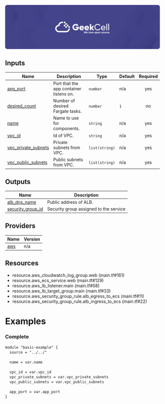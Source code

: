 <!-- BEGIN_TF_DOCS -->
[![Geek Cell GmbH](https://raw.githubusercontent.com/geekcell/.github/main/geekcell-github-banner.png)](https://www.geekcell.io/)

<!--
Replace the GitHub Repo name and comment in these badges if they BridgeCrew is enabled for this repository.

### Code Quality
[![License](https://img.shields.io/github/license/geekcell/terraform-aws-module-template)](https://github.com/geekcell/terraform-aws-module-template/blob/master/LICENSE)
[![GitHub release (latest tag)](https://img.shields.io/github/v/release/geekcell/terraform-aws-module-template?logo=github&sort=semver)](https://github.com/geekcell/terraform-aws-module-template/releases)
[![Release](https://github.com/geekcell/terraform-aws-module-template/actions/workflows/release.yaml/badge.svg)](https://github.com/geekcell/terraform-aws-module-template/actions/workflows/release.yaml)
[![Validate](https://github.com/geekcell/terraform-aws-module-template/actions/workflows/validate.yaml/badge.svg)](https://github.com/geekcell/terraform-aws-module-template/actions/workflows/validate.yaml)
[![Lint](https://github.com/geekcell/terraform-aws-module-template/actions/workflows/linter.yaml/badge.svg)](https://github.com/geekcell/terraform-aws-module-template/actions/workflows/linter.yaml)

### Security
[![Infrastructure Tests](https://www.bridgecrew.cloud/badges/github/geekcell/terraform-aws-module-template/general)](https://www.bridgecrew.cloud/link/badge?vcs=github&fullRepo=geekcell%2Fterraform-aws-module-template&benchmark=INFRASTRUCTURE+SECURITY)

#### Cloud
[![Infrastructure Tests](https://www.bridgecrew.cloud/badges/github/geekcell/terraform-aws-module-template/cis_aws)](https://www.bridgecrew.cloud/link/badge?vcs=github&fullRepo=geekcell%2Fterraform-aws-module-template&benchmark=CIS+AWS+V1.2)
[![Infrastructure Tests](https://www.bridgecrew.cloud/badges/github/geekcell/terraform-aws-module-template/cis_aws_13)](https://www.bridgecrew.cloud/link/badge?vcs=github&fullRepo=geekcell%2Fterraform-aws-module-template&benchmark=CIS+AWS+V1.3)
[![Infrastructure Tests](https://www.bridgecrew.cloud/badges/github/geekcell/terraform-aws-module-template/cis_azure)](https://www.bridgecrew.cloud/link/badge?vcs=github&fullRepo=geekcell%2Fterraform-aws-module-template&benchmark=CIS+AZURE+V1.1)
[![Infrastructure Tests](https://www.bridgecrew.cloud/badges/github/geekcell/terraform-aws-module-template/cis_azure_13)](https://www.bridgecrew.cloud/link/badge?vcs=github&fullRepo=geekcell%2Fterraform-aws-module-template&benchmark=CIS+AZURE+V1.3)
[![Infrastructure Tests](https://www.bridgecrew.cloud/badges/github/geekcell/terraform-aws-module-template/cis_gcp)](https://www.bridgecrew.cloud/link/badge?vcs=github&fullRepo=geekcell%2Fterraform-aws-module-template&benchmark=CIS+GCP+V1.1)

##### Container
[![Infrastructure Tests](https://www.bridgecrew.cloud/badges/github/geekcell/terraform-aws-module-template/cis_kubernetes_16)](https://www.bridgecrew.cloud/link/badge?vcs=github&fullRepo=geekcell%2Fterraform-aws-module-template&benchmark=CIS+KUBERNETES+V1.6)
[![Infrastructure Tests](https://www.bridgecrew.cloud/badges/github/geekcell/terraform-aws-module-template/cis_eks_11)](https://www.bridgecrew.cloud/link/badge?vcs=github&fullRepo=geekcell%2Fterraform-aws-module-template&benchmark=CIS+EKS+V1.1)
[![Infrastructure Tests](https://www.bridgecrew.cloud/badges/github/geekcell/terraform-aws-module-template/cis_gke_11)](https://www.bridgecrew.cloud/link/badge?vcs=github&fullRepo=geekcell%2Fterraform-aws-module-template&benchmark=CIS+GKE+V1.1)
[![Infrastructure Tests](https://www.bridgecrew.cloud/badges/github/geekcell/terraform-aws-module-template/cis_kubernetes)](https://www.bridgecrew.cloud/link/badge?vcs=github&fullRepo=geekcell%2Fterraform-aws-module-template&benchmark=CIS+KUBERNETES+V1.5)

#### Data protection
[![Infrastructure Tests](https://www.bridgecrew.cloud/badges/github/geekcell/terraform-aws-module-template/soc2)](https://www.bridgecrew.cloud/link/badge?vcs=github&fullRepo=geekcell%2Fterraform-aws-module-template&benchmark=SOC2)
[![Infrastructure Tests](https://www.bridgecrew.cloud/badges/github/geekcell/terraform-aws-module-template/pci)](https://www.bridgecrew.cloud/link/badge?vcs=github&fullRepo=geekcell%2Fterraform-aws-module-template&benchmark=PCI-DSS+V3.2)
[![Infrastructure Tests](https://www.bridgecrew.cloud/badges/github/geekcell/terraform-aws-module-template/pci_dss_v321)](https://www.bridgecrew.cloud/link/badge?vcs=github&fullRepo=geekcell%2Fterraform-aws-module-template&benchmark=PCI-DSS+V3.2.1)
[![Infrastructure Tests](https://www.bridgecrew.cloud/badges/github/geekcell/terraform-aws-module-template/iso)](https://www.bridgecrew.cloud/link/badge?vcs=github&fullRepo=geekcell%2Fterraform-aws-module-template&benchmark=ISO27001)
[![Infrastructure Tests](https://www.bridgecrew.cloud/badges/github/geekcell/terraform-aws-module-template/nist)](https://www.bridgecrew.cloud/link/badge?vcs=github&fullRepo=geekcell%2Fterraform-aws-module-template&benchmark=NIST-800-53)
[![Infrastructure Tests](https://www.bridgecrew.cloud/badges/github/geekcell/terraform-aws-module-template/hipaa)](https://www.bridgecrew.cloud/link/badge?vcs=github&fullRepo=geekcell%2Fterraform-aws-module-template&benchmark=HIPAA)
[![Infrastructure Tests](https://www.bridgecrew.cloud/badges/github/geekcell/terraform-aws-module-template/fedramp_moderate)](https://www.bridgecrew.cloud/link/badge?vcs=github&fullRepo=geekcell%2Fterraform-aws-module-template&benchmark=FEDRAMP+%28MODERATE%29)

-->



## Inputs

| Name | Description | Type | Default | Required |
|------|-------------|------|---------|:--------:|
| <a name="input_app_port"></a> [app\_port](#input\_app\_port) | Port that the app container listens on. | `number` | n/a | yes |
| <a name="input_desired_count"></a> [desired\_count](#input\_desired\_count) | Number of desired Fargate tasks. | `number` | `1` | no |
| <a name="input_name"></a> [name](#input\_name) | Name to use for components. | `string` | n/a | yes |
| <a name="input_vpc_id"></a> [vpc\_id](#input\_vpc\_id) | Id of VPC. | `string` | n/a | yes |
| <a name="input_vpc_private_subnets"></a> [vpc\_private\_subnets](#input\_vpc\_private\_subnets) | Private subnets from VPC. | `list(string)` | n/a | yes |
| <a name="input_vpc_public_subnets"></a> [vpc\_public\_subnets](#input\_vpc\_public\_subnets) | Public subnets from VPC. | `list(string)` | n/a | yes |

## Outputs

| Name | Description |
|------|-------------|
| <a name="output_alb_dns_name"></a> [alb\_dns\_name](#output\_alb\_dns\_name) | Public address of ALB. |
| <a name="output_security_group_id"></a> [security\_group\_id](#output\_security\_group\_id) | Security group assigned to the service |

## Providers

| Name | Version |
|------|---------|
| <a name="provider_aws"></a> [aws](#provider\_aws) | n/a |

## Resources

- resource.aws_cloudwatch_log_group.web (main.tf#161)
- resource.aws_ecs_service.web (main.tf#129)
- resource.aws_lb_listener.main (main.tf#58)
- resource.aws_lb_target_group.main (main.tf#33)
- resource.aws_security_group_rule.alb_egress_to_ecs (main.tf#11)
- resource.aws_security_group_rule.alb_ingress_to_ecs (main.tf#22)

# Examples
### Complete
```hcl
module "basic-example" {
  source = "../../"

  name = var.name

  vpc_id = var.vpc_id
  vpc_private_subnets = var.vpc_private_subnets
  vpc_public_subnets = var.vpc_public_subnets

  app_port = var.app_port
}
```
<!-- END_TF_DOCS -->
